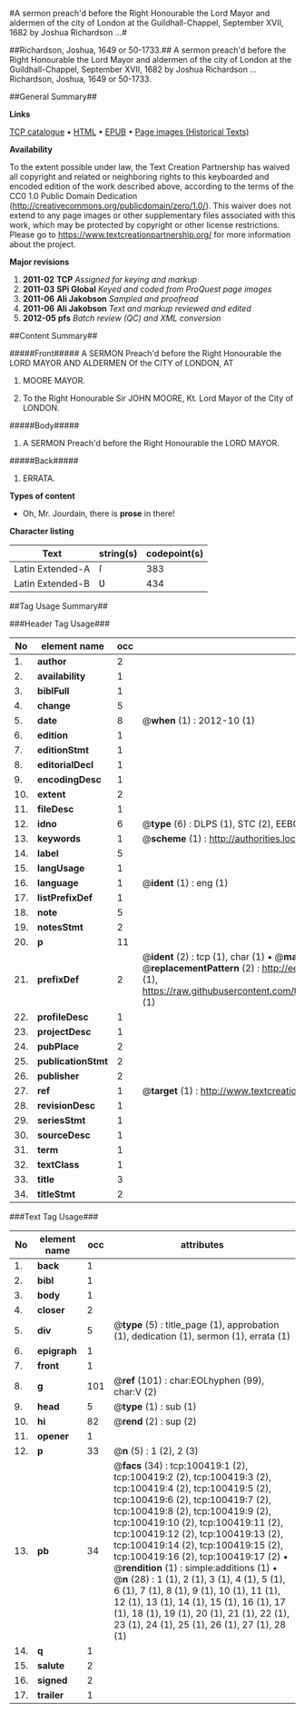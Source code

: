#A sermon preach'd before the Right Honourable the Lord Mayor and aldermen of the city of London at the Guildhall-Chappel, September XVII, 1682 by Joshua Richardson ...#

##Richardson, Joshua, 1649 or 50-1733.##
A sermon preach'd before the Right Honourable the Lord Mayor and aldermen of the city of London at the Guildhall-Chappel, September XVII, 1682 by Joshua Richardson ...
Richardson, Joshua, 1649 or 50-1733.

##General Summary##

**Links**

[TCP catalogue](http://www.ota.ox.ac.uk/tcp/)  • 
[HTML](http://tei.it.ox.ac.uk/tcp/Texts-HTML/free/A57/A57234.html)  • 
[EPUB](http://tei.it.ox.ac.uk/tcp/Texts-EPUB/free/A57/A57234.epub) • 
[Page images (Historical Texts)](https://historicaltexts.jisc.ac.uk/eebo-13574873e)

**Availability**

To the extent possible under law, the Text Creation Partnership has waived all copyright and related or neighboring rights to this keyboarded and encoded edition of the work described above, according to the terms of the CC0 1.0 Public Domain Dedication (http://creativecommons.org/publicdomain/zero/1.0/). This waiver does not extend to any page images or other supplementary files associated with this work, which may be protected by copyright or other license restrictions. Please go to https://www.textcreationpartnership.org/ for more information about the project.

**Major revisions**

1. __2011-02__ __TCP__ *Assigned for keying and markup*
1. __2011-03__ __SPi Global__ *Keyed and coded from ProQuest page images*
1. __2011-06__ __Ali Jakobson__ *Sampled and proofread*
1. __2011-06__ __Ali Jakobson__ *Text and markup reviewed and edited*
1. __2012-05__ __pfs__ *Batch review (QC) and XML conversion*

##Content Summary##

#####Front#####
A SERMON Preach'd before the Right Honourable the LORD MAYOR AND ALDERMEN Of the CITY of LONDON, AT 
1. MOORE MAYOR.

1. To the Right Honourable Sir JOHN MOORE, Kt. Lord Mayor of the City of LONDON.

#####Body#####

1. A SERMON Preach'd before the Right Honourable the LORD MAYOR.

#####Back#####

1. ERRATA.

**Types of content**

  * Oh, Mr. Jourdain, there is **prose** in there!

**Character listing**


|Text|string(s)|codepoint(s)|
|---|---|---|
|Latin Extended-A|ſ|383|
|Latin Extended-B|Ʋ|434|

##Tag Usage Summary##

###Header Tag Usage###

|No|element name|occ|attributes|
|---|---|---|---|
|1.|__author__|2||
|2.|__availability__|1||
|3.|__biblFull__|1||
|4.|__change__|5||
|5.|__date__|8| @__when__ (1) : 2012-10 (1)|
|6.|__edition__|1||
|7.|__editionStmt__|1||
|8.|__editorialDecl__|1||
|9.|__encodingDesc__|1||
|10.|__extent__|2||
|11.|__fileDesc__|1||
|12.|__idno__|6| @__type__ (6) : DLPS (1), STC (2), EEBO-CITATION (1), OCLC (1), VID (1)|
|13.|__keywords__|1| @__scheme__ (1) : http://authorities.loc.gov/ (1)|
|14.|__label__|5||
|15.|__langUsage__|1||
|16.|__language__|1| @__ident__ (1) : eng (1)|
|17.|__listPrefixDef__|1||
|18.|__note__|5||
|19.|__notesStmt__|2||
|20.|__p__|11||
|21.|__prefixDef__|2| @__ident__ (2) : tcp (1), char (1)  •  @__matchPattern__ (2) : ([0-9\-]+):([0-9IVX]+) (1), (.+) (1)  •  @__replacementPattern__ (2) : http://eebo.chadwyck.com/downloadtiff?vid=$1&page=$2 (1), https://raw.githubusercontent.com/textcreationpartnership/Texts/master/tcpchars.xml#$1 (1)|
|22.|__profileDesc__|1||
|23.|__projectDesc__|1||
|24.|__pubPlace__|2||
|25.|__publicationStmt__|2||
|26.|__publisher__|2||
|27.|__ref__|1| @__target__ (1) : http://www.textcreationpartnership.org/docs/. (1)|
|28.|__revisionDesc__|1||
|29.|__seriesStmt__|1||
|30.|__sourceDesc__|1||
|31.|__term__|1||
|32.|__textClass__|1||
|33.|__title__|3||
|34.|__titleStmt__|2||


###Text Tag Usage###

|No|element name|occ|attributes|
|---|---|---|---|
|1.|__back__|1||
|2.|__bibl__|1||
|3.|__body__|1||
|4.|__closer__|2||
|5.|__div__|5| @__type__ (5) : title_page (1), approbation (1), dedication (1), sermon (1), errata (1)|
|6.|__epigraph__|1||
|7.|__front__|1||
|8.|__g__|101| @__ref__ (101) : char:EOLhyphen (99), char:V (2)|
|9.|__head__|5| @__type__ (1) : sub (1)|
|10.|__hi__|82| @__rend__ (2) : sup (2)|
|11.|__opener__|1||
|12.|__p__|33| @__n__ (5) : 1 (2), 2 (3)|
|13.|__pb__|34| @__facs__ (34) : tcp:100419:1 (2), tcp:100419:2 (2), tcp:100419:3 (2), tcp:100419:4 (2), tcp:100419:5 (2), tcp:100419:6 (2), tcp:100419:7 (2), tcp:100419:8 (2), tcp:100419:9 (2), tcp:100419:10 (2), tcp:100419:11 (2), tcp:100419:12 (2), tcp:100419:13 (2), tcp:100419:14 (2), tcp:100419:15 (2), tcp:100419:16 (2), tcp:100419:17 (2)  •  @__rendition__ (1) : simple:additions (1)  •  @__n__ (28) : 1 (1), 2 (1), 3 (1), 4 (1), 5 (1), 6 (1), 7 (1), 8 (1), 9 (1), 10 (1), 11 (1), 12 (1), 13 (1), 14 (1), 15 (1), 16 (1), 17 (1), 18 (1), 19 (1), 20 (1), 21 (1), 22 (1), 23 (1), 24 (1), 25 (1), 26 (1), 27 (1), 28 (1)|
|14.|__q__|1||
|15.|__salute__|2||
|16.|__signed__|2||
|17.|__trailer__|1||
